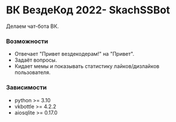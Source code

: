 # ВК ВездеКод 2022- SkachSSBot
Делаем чат-бота ВК.

### Возможности
 * Отвечает "Привет вездекодерам!" на "Привет".  
 * Задаёт вопросы.  
 * Кидает мемы и показывать статистику лайков/дизлайков пользователя.

### Зависимости
 * python >= 3.10
 * vkbottle >= 4.2.2
 * aiosqlite >= 0.17.0